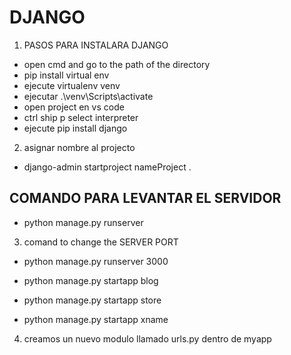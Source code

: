 # DJANGO

1. PASOS PARA INSTALARA DJANGO
- open cmd and go to the path of the directory
- pip install virtual env
- ejecute virtualenv venv
- ejecutar .\venv\Scripts\activate
- open project en vs code 
- ctrl ship p select interpreter
- ejecute pip install django

2. asignar nombre al projecto

- django-admin startproject nameProject .

## COMANDO PARA LEVANTAR EL SERVIDOR
- python manage.py runserver

3. comand to change the SERVER PORT
- python manage.py runserver 3000


- python manage.py startapp blog
- python manage.py startapp store
- python manage.py startapp xname

4. creamos un nuevo modulo llamado urls.py dentro de myapp
